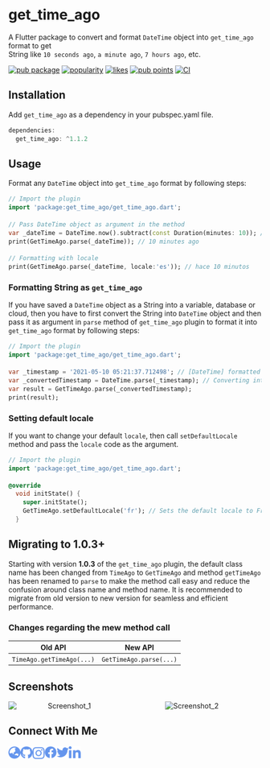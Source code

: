 # get_time_ago

A Flutter package to convert and format `DateTime` object into `get_time_ago` format to get  
String like `10 seconds ago`, `a minute ago`, `7 hours ago`, etc.

[![pub package](https://img.shields.io/pub/v/get_time_ago.svg)][pub]
[![popularity](https://badges.bar/get_time_ago/popularity)](https://pub.dev/packages/get_time_ago/score)
[![likes](https://badges.bar/get_time_ago/likes)](https://pub.dev/packages/get_time_ago/score)
[![pub points](https://badges.bar/get_time_ago/pub%20points)](https://pub.dev/packages/get_time_ago/score)
[![CI](https://github.com/nixrajput/get-time-ago/workflows/CI/badge.svg)][pub]

## Installation

Add `get_time_ago` as a dependency in your pubspec.yaml file.

```dart
dependencies:
  get_time_ago: ^1.1.2
```

## Usage

Format any `DateTime` object into `get_time_ago` format by following steps:

```dart
// Import the plugin
import 'package:get_time_ago/get_time_ago.dart';

// Pass DateTime object as argument in the method
var _dateTime = DateTime.now().subtract(const Duration(minutes: 10)); // [DateTime] object
print(GetTimeAgo.parse(_dateTime)); // 10 minutes ago

// Formatting with locale
print(GetTimeAgo.parse(_dateTime, locale:'es')); // hace 10 minutos
```

### Formatting String as `get_time_ago`

If you have saved a `DateTime` object as a String into a variable, database or cloud, then you have to
first convert the String into `DateTime` object and then pass it as argument in `parse` method of
`get_time_ago` plugin to format it into `get_time_ago` format by following steps:

```dart
// Import the plugin
import 'package:get_time_ago/get_time_ago.dart';

var _timestamp = '2021-05-10 05:21:37.712498'; // [DateTime] formatted as String.
var _convertedTimestamp = DateTime.parse(_timestamp); // Converting into [DateTime] object
var result = GetTimeAgo.parse(_convertedTimestamp); 
print(result);
```

### Setting default locale

If you want to change your default `locale`, then call `setDefaultLocale` method and pass the
`locale` code as the argument.

```dart
// Import the plugin
import 'package:get_time_ago/get_time_ago.dart';

@override
  void initState() {
    super.initState();
    GetTimeAgo.setDefaultLocale('fr'); // Sets the default locale to French
  }
```

## Migrating to 1.0.3+

Starting with version **1.0.3** of the `get_time_ago` plugin, the default class name has been changed from
`TimeAgo` to `GetTimeAgo` and method `getTimeAgo` has been renamed to `parse` to make the method call
easy and reduce the confusion around class name and method name. It is recommended to migrate from old
version to new version for seamless and efficient performance.

### Changes regarding the mew method call

| Old API                   | New API                 |
| ------------------------- | ----------------------- |
| `TimeAgo.getTimeAgo(...)` | `GetTimeAgo.parse(...)` |

## Screenshots

<div align="center">
<img align="left" alt="Screenshot_1" width="45%" src="https://raw.githubusercontent.com/nixrajput/get-time-ago/master/screenshots/get_time_ago_1.png" />
<img width="45%" alt="Screenshot_2" src="https://raw.githubusercontent.com/nixrajput/get-time-ago/master/screenshots/get_time_ago_2.png" />
</div>

## Connect With Me

[<img align="left" alt="nixrajput | Website" width="24px" src="https://raw.githubusercontent.com/nixrajput/nixlab-files/master/images/icons/globe-icon.svg" />][website]

[<img align="left" alt="nixrajput | GitHub" width="24px" src="https://raw.githubusercontent.com/nixrajput/nixlab-files/master/images/icons/github-brands.svg" />][github]

[<img align="left" alt="nixrajput | Instagram" width="24px" src="https://raw.githubusercontent.com/nixrajput/nixlab-files/master/images/icons/instagram-brands.svg" />][instagram]

[<img align="left" alt="nixrajput | Facebook" width="24px" src="https://raw.githubusercontent.com/nixrajput/nixlab-files/master/images/icons/facebook-brands.svg" />][facebook]

[<img align="left" alt="nixrajput | Twitter" width="24px" src="https://raw.githubusercontent.com/nixrajput/nixlab-files/master/images/icons/twitter-brands.svg" />][twitter]

[<img align="left" alt="nixrajput | LinkedIn" width="24px" src="https://raw.githubusercontent.com/nixrajput/nixlab-files/master/images/icons/linkedin-in-brands.svg" />][linkedin]

[pub]: https://pub.dev/packages/get_time_ago
[github]: https://github.com/nixrajput
[website]: https://nixlab.co.in
[facebook]: https://facebook.com/nixrajput07
[twitter]: https://twitter.com/nixrajput07
[instagram]: https://instagram.com/nixrajput
[linkedin]: https://linkedin.com/in/nixrajput
